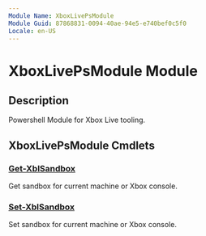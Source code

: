```yaml
---
Module Name: XboxLivePsModule
Module Guid: 87868831-0094-40ae-94e5-e740bef0c5f0
Locale: en-US
---
```


# XboxLivePsModule Module
## Description
Powershell Module for Xbox Live tooling. 

## XboxLivePsModule Cmdlets
### [Get-XblSandbox](Get-XblSandbox.md)
Get sandbox for current machine or Xbox console.

### [Set-XblSandbox](Set-XblSandbox.md)
Set sandbox for current machine or Xbox console.

